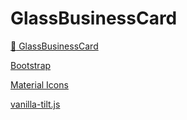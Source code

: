 # GlassBusinessCard

[](https://github.com/acarcem/GlassBusinessCard/blob/main/glass.gif)

[:link: GlassBusinessCard](https://acarcem.github.io/glassbusinesscard/)

[Bootstrap]('https://getbootstrap.com/')

[Material Icons]('https://material.io/resources/icons/?style=baseline')

[vanilla-tilt.js]('https://micku7zu.github.io/vanilla-tilt.js/')
